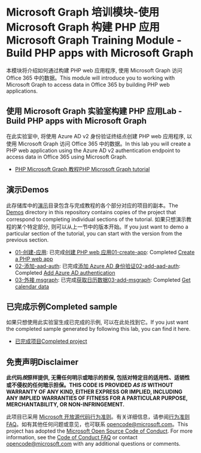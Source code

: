 # <a name="microsoft-graph-training-module---build-php-apps-with-microsoft-graph"></a><span data-ttu-id="8baf5-101">Microsoft Graph 培训模块-使用 Microsoft Graph 构建 PHP 应用</span><span class="sxs-lookup"><span data-stu-id="8baf5-101">Microsoft Graph Training Module - Build PHP apps with Microsoft Graph</span></span>

<span data-ttu-id="8baf5-102">本模块将介绍如何通过构建 PHP web 应用程序, 使用 Microsoft Graph 访问 Office 365 中的数据。</span><span class="sxs-lookup"><span data-stu-id="8baf5-102">This module will introduce you to working with Microsoft Graph to access data in Office 365 by building PHP web applications.</span></span>

## <a name="lab---build-php-apps-with-microsoft-graph"></a><span data-ttu-id="8baf5-103">使用 Microsoft Graph 实验室构建 PHP 应用</span><span class="sxs-lookup"><span data-stu-id="8baf5-103">Lab - Build PHP apps with Microsoft Graph</span></span>

<span data-ttu-id="8baf5-104">在此实验室中, 将使用 Azure AD v2 身份验证终结点创建 PHP web 应用程序, 以使用 Microsoft Graph 访问 Office 365 中的数据。</span><span class="sxs-lookup"><span data-stu-id="8baf5-104">In this lab you will create a PHP web application using the Azure AD v2 authentication endpoint to access data in Office 365 using Microsoft Graph.</span></span>

- [<span data-ttu-id="8baf5-105">PHP Microsoft Graph 教程</span><span class="sxs-lookup"><span data-stu-id="8baf5-105">PHP Microsoft Graph tutorial</span></span>](https://docs.microsoft.com/graph/training/php-tutorial)

## <a name="demos"></a><span data-ttu-id="8baf5-106">演示</span><span class="sxs-lookup"><span data-stu-id="8baf5-106">Demos</span></span>

<span data-ttu-id="8baf5-107">此存储库中的[演示](./Demos)目录包含与完成教程的各个部分对应的项目的副本。</span><span class="sxs-lookup"><span data-stu-id="8baf5-107">The [Demos](./Demos) directory in this repository contains copies of the project that correspond to completing individual sections of the tutorial.</span></span> <span data-ttu-id="8baf5-108">如果只想演示教程的某个特定部分, 则可以从上一节中的版本开始。</span><span class="sxs-lookup"><span data-stu-id="8baf5-108">If you just want to demo a particular section of the tutorial, you can start with the version from the previous section.</span></span>

- <span data-ttu-id="8baf5-109">[01-创建-应用](Demos/01-create-app): 已完成[创建 PHP web 应用](https://docs.microsoft.com/graph/training/php-tutorial?tutorial-step=1)</span><span class="sxs-lookup"><span data-stu-id="8baf5-109">[01-create-app](Demos/01-create-app): Completed [Create a PHP web app](https://docs.microsoft.com/graph/training/php-tutorial?tutorial-step=1)</span></span>
- <span data-ttu-id="8baf5-110">[02-添加-aad-auth](Demos/02-add-aad-auth): 已完成[添加 Azure AD 身份验证](https://docs.microsoft.com/graph/training/php-tutorial?tutorial-step=3)</span><span class="sxs-lookup"><span data-stu-id="8baf5-110">[02-add-aad-auth](Demos/02-add-aad-auth): Completed [Add Azure AD authentication](https://docs.microsoft.com/graph/training/php-tutorial?tutorial-step=3)</span></span>
- <span data-ttu-id="8baf5-111">[03-外接 msgraph](Demos/03-add-msgraph): 已完成[获取日历数据](https://docs.microsoft.com/graph/training/php-tutorial?tutorial-step=4)</span><span class="sxs-lookup"><span data-stu-id="8baf5-111">[03-add-msgraph](Demos/03-add-msgraph): Completed [Get calendar data](https://docs.microsoft.com/graph/training/php-tutorial?tutorial-step=4)</span></span>

## <a name="completed-sample"></a><span data-ttu-id="8baf5-112">已完成示例</span><span class="sxs-lookup"><span data-stu-id="8baf5-112">Completed sample</span></span>

<span data-ttu-id="8baf5-113">如果只想使用此实验室生成已完成的示例, 可以在此处找到它。</span><span class="sxs-lookup"><span data-stu-id="8baf5-113">If you just want the completed sample generated by following this lab, you can find it here.</span></span>

- [<span data-ttu-id="8baf5-114">已完成项目</span><span class="sxs-lookup"><span data-stu-id="8baf5-114">Completed project</span></span>](Demos/03-add-msgraph)

## <a name="disclaimer"></a><span data-ttu-id="8baf5-115">免责声明</span><span class="sxs-lookup"><span data-stu-id="8baf5-115">Disclaimer</span></span>

<span data-ttu-id="8baf5-116">**此代码*按*原样提供, 无需任何明示或暗示的担保, 包括对特定目的适用性、适销性或不侵权的任何暗示担保。**</span><span class="sxs-lookup"><span data-stu-id="8baf5-116">**THIS CODE IS PROVIDED *AS IS* WITHOUT WARRANTY OF ANY KIND, EITHER EXPRESS OR IMPLIED, INCLUDING ANY IMPLIED WARRANTIES OF FITNESS FOR A PARTICULAR PURPOSE, MERCHANTABILITY, OR NON-INFRINGEMENT.**</span></span>

<span data-ttu-id="8baf5-p102">此项目已采用 [Microsoft 开放源代码行为准则](https://opensource.microsoft.com/codeofconduct/)。有关详细信息，请参阅[行为准则 FAQ](https://opensource.microsoft.com/codeofconduct/faq/)。如有其他任何问题或意见，也可联系 [opencode@microsoft.com](mailto:opencode@microsoft.com)。</span><span class="sxs-lookup"><span data-stu-id="8baf5-p102">This project has adopted the [Microsoft Open Source Code of Conduct](https://opensource.microsoft.com/codeofconduct/). For more information, see the [Code of Conduct FAQ](https://opensource.microsoft.com/codeofconduct/faq/) or contact [opencode@microsoft.com](mailto:opencode@microsoft.com) with any additional questions or comments.</span></span>
